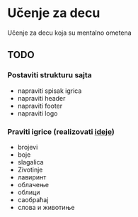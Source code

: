 # Učenje za decu

Učenje za decu koja su mentalno ometena

## TODO

### Postaviti strukturu sajta

* napraviti spisak igrica
* napraviti header
* napraviti footer
* napraviti logo

### Praviti igrice (realizovati [ideje](IDEJE.md))

* brojevi
* boje
* slagalica
* Zivotinje
* лавиринт
* облачење
* облици
* саобраћај
* слова и животиње
